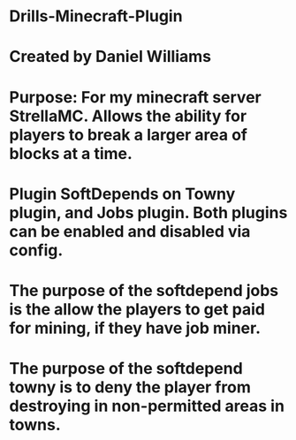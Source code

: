 # Drills-Minecraft-Plugin
# Created by Daniel Williams
#
# Purpose: For my minecraft server StrellaMC. Allows the ability for players to break a larger area of blocks at a time.
# Plugin SoftDepends on Towny plugin, and Jobs plugin. Both plugins can be enabled and disabled via config. 
# The purpose of the softdepend jobs is the allow the players to get paid for mining, if they have job miner.
# The purpose of the softdepend towny is to deny the player from destroying in non-permitted areas in towns.
